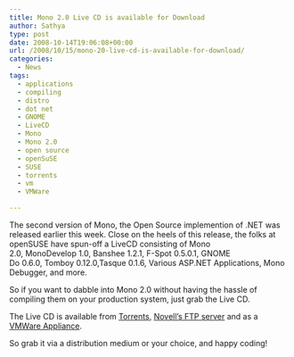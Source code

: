 ```yaml
---
title: Mono 2.0 Live CD is available for Download
author: Sathya
type: post
date: 2008-10-14T19:06:08+00:00
url: /2008/10/15/mono-20-live-cd-is-available-for-download/
categories:
  - News
tags:
  - applications
  - compiling
  - distro
  - dot net
  - GNOME
  - LiveCD
  - Mono
  - Mono 2.0
  - open source
  - openSuSE
  - SUSE
  - torrents
  - vm
  - VMWare

---
```

The second version of Mono, the Open Source implemention of .NET was released earlier this week. Close on the heels of this release, the folks at openSUSE have spun-off a LiveCD consisting of Mono 2.0, MonoDevelop 1.0, Banshee 1.2.1, F-Spot 0.5.0.1, GNOME Do 0.6.0, Tomboy 0.12.0,Tasque 0.1.6, Various ASP.NET Applications, Mono Debugger, and more.

So if you want to dabble into Mono 2.0 without having the hassle of compiling them on your production system, just grab the Live CD.

The Live CD is available from [Torrents][1], [Novell&#8217;s FTP server][2] and as a [VMWare Appliance][3].

So grab it via a distribution medium or your choice, and happy coding!

 [1]: http://ftp.novell.com/pub/mono/livecd/Mono-2.0-2_openSUSE-11.0.iso.torrent
 [2]: http://ftp.novell.com/pub/mono/livecd/Mono-2.0-2_openSUSE-11.0.iso
 [3]: http://ftp.novell.com/pub/mono/vmware/Mono-2.0-2_openSUSE-11.0.zip.torrent